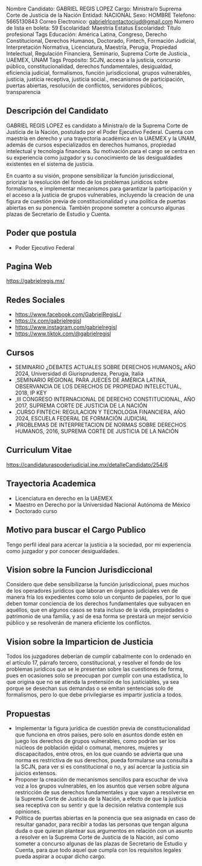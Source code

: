 Nombre Candidato: GABRIEL REGIS LOPEZ
Cargo: Ministra/o Suprema Corte de Justicia de la Nación
Entidad: NACIONAL
Sexo: HOMBRE
Telefono: 5665130843
Correo Electronico: gabrielrlcontactociud@gmail.com
Numero de lista en boleta: 59
Escolaridad: Maestría
Estatus Escolaridad: Título profesional
Tags Educación: América Latina, Congreso, Derecho Constitucional, Derechos Humanos, Doctorado, Fintech, Formación Judicial, Interpretación Normativa, Licenciatura, Maestría, Perugia, Propiedad Intelectual, Regulación Financiera, Seminario, Suprema Corte de Justicia., UAEMEX, UNAM
Tags Propósito: SCJN, acceso a la justicia, concurso público, constitucionalidad, derechos fundamentales, desigualdad, eficiencia judicial, formalismos, función jurisdiccional, grupos vulnerables, justicia, justicia receptiva, justicia social., mecanismos de participación, puertas abiertas, resolución de conflictos, servidores públicos, transparencia


## Descripción del Candidato 

GABRIEL REGIS LOPEZ es candidato a Ministra/o de la Suprema Corte de Justicia de la Nación, postulado por el Poder Ejecutivo Federal. Cuenta con maestría en derecho y una trayectoria académica en la UAEMEX y la UNAM, además de cursos especializados en derechos humanos, propiedad intelectual y tecnología financiera. Su motivación para el cargo se centra en su experiencia como juzgador y su conocimiento de las desigualdades existentes en el sistema de justicia. 

En cuanto a su visión, propone sensibilizar la función jurisdiccional, priorizar la resolución del fondo de los problemas jurídicos sobre formalismos, e implementar mecanismos para garantizar la participación y el acceso a la justicia de grupos vulnerables, incluyendo la creación de una figura de cuestión previa de constitucionalidad y una política de puertas abiertas en su ponencia. También propone someter a concurso algunas plazas de Secretario de Estudio y Cuenta.


## Poder que postula

- Poder Ejecutivo Federal


## Pagina Web

https://gabrielregis.mx/


## Redes Sociales

- https://www.facebook.com/GabrielRegisL/
- https://x.com/gabrielregisl
- https://www.instagram.com/gabrielregisl
- https://www.tiktok.com/@gabrielregisl


## Cursos

- SEMINARIO ¿DEBATES ACTUALES SOBRE DERECHOS HUMANOS¿ AÑO 2024, Universidad di Giurisprudenza, Perugia, Italia
- ,SEMINARIO REGIONAL PARA JUECES DE AMÉRICA LATINA, OBSERVANCIA DE LOS DERECHOS DE PROPIEDAD INTELECTUAL, 2018, IP KEY
- ,III CONGRESO INTERNACIONAL DE DERECHO CONSTITUCIONAL, AÑO 2017, SUPREMA CORTE DE JUSTICIA DE LA NACIÓN
- ,CURSO FINTECH: REGULACION Y TECNOLOGIA FINANCIERA, AÑO 2024, ESCUELA FEDERAL DE FORMACIÓN JUDICIAL
- ,PROBLEMAS DE INTERPRETACION DE NORMAS SOBRE DERECHOS HUMANOS, 2016, SUPREMA CORTE DE JUSTICIA DE LA NACIÓN


## Curriculum Vitae

https://candidaturaspoderjudicial.ine.mx/detalleCandidato/254/6


## Trayectoria Academica

- Licenciatura en derecho en la UAEMEX
- Maestro en Derecho por la Universidad Nacional Autónoma de México
- Doctorado curso


## Motivo para buscar el Cargo Publico

Tengo perfil ideal para acercar la justicia a la sociedad, por mi experiencia como juzgador y por conocer desigualdades.


## Vision sobre la Funcion Jurisdiccional

Considero que debe sensibilizarse la función jurisdiccional, pues muchos de los operadores jurídicos que laboran en órganos judiciales ven de manera fría los expedientes como solo un conjunto de papeles, por lo que deben tomar conciencia de los derechos fundamentales que subyacen en aquéllos, que en algunos casos se trata incluso de la vida, propiedades o patrimonio de una familia, y así de esa forma se prestará un mejor servicio público y se resolverán de manera eficiente los conflictos.


## Vision sobre la Imparticion de Justicia

Todos los juzgadores deberían de cumplir cabalmente con lo ordenado en el artículo 17, párrafo tercero, constitucional, y resolver el fondo de los problemas jurídicos que se le presentan sobre las cuestiones de forma, pues en ocasiones solo se preocupan por cumplir con una estadística, lo que origina que no se atienda la pretensión de los justiciables, ya sea porque se desechan sus demandas o se emitan sentencias solo de formalismos, pero lo que debe privilegiarse es impartir justicia a todos.


## Propuestas

- Implementar la figura jurídica de cuestión previa de constitucionalidad que funciona en otros países, pero solo en asuntos donde estén en juego los derechos de grupos vulnerables, como podrían ser los núcleos de población ejidal o comunal, menores, mujeres y discapacitados, entre otros, en los que cuando se advierta que una norma es restrictiva de sus derechos, pueda formularse una consulta a la SCJN, para ver si es constitucional o no, y así acercar la justicia sin juicios extensos.
- Proponer la creación de mecanismos sencillos para escuchar de viva voz a los grupos vulnerables, en los asuntos que versen sobre alguna restricción de sus derechos fundamentales y que vayan a resolverse en la Suprema Corte de Justicia de la Nación, a efecto de que la justicia sea receptiva con su sentir y que la decisión relativa contemple sus opiniones.
- Política de puertas abiertas en la ponencia que sea asignada en caso de resultar ganador, para recibir a todas las personas que tengan alguna duda o que quieran plantear sus argumentos en relación con un asunto a resolver en la Suprema Corte de Justicia de la Nación, así como someter a concurso algunas de las plazas de Secretario de Estudio y Cuenta, para que todo aquel que cumpla con los requisitos legales pueda aspirar a ocupar dicho cargo.

